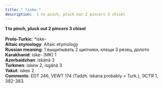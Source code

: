 ```yaml
---
title: " *iske-"
description:  1 to pinch, pluck out 2 pincers 3 chisel
---
```

<strong> 1 to pinch, pluck out 2 pincers 3 chisel</strong><br><br>
<strong>Proto-Turkic</strong>:  *iske-<br>
<strong>Altaic etymology</strong>:  Altaic etymology<br>
<strong>Russian meaning</strong>:  1 выщипывать 2 щипчики, клещи 3 резец, долото<br>
<strong>Karakhanid</strong>:  iske- (MK) 1<br>
<strong>Azerbaidzhan</strong>:  iskänä 3<br>
<strong>Turkmen</strong>:  iskew 2, isgänä 3<br>
<strong>Yakut</strong>:  iskex 2<br>
<strong>Comments</strong>:  EDT 246, VEWT 174 (Tadzh. iskana probably < Turk.), ЭСТЯ 1, 382-383.<br>


